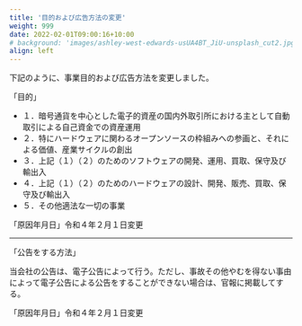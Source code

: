 ```yaml
---
title: '目的および広告方法の変更'
weight: 999
date: 2022-02-01T09:00:16+10:00
# background: 'images/ashley-west-edwards-usUA4BT_JiU-unsplash_cut2.jpg'
align: left
---
```




下記のように、事業目的および広告方法を変更しました。

「目的」

- １．暗号通貨を中心とした電子的資産の国内外取引所における主として自動取引による自己資金での資産運用
- ２．特にハードウェアに関わるオープンソースの枠組みへの参画と、それによる価値、産業サイクルの創出
- ３．上記（１）（２）のためのソフトウェアの開発、運用、買取、保守及び輸出入
- ４．上記（１）（２）のためのハードウェアの設計、開発、販売、買取、保守及び輸出入
- ５．その他適法な一切の事業

「原因年月日」令和４年２月１日変更

-----------------

「公告をする方法」

当会社の公告は、電子公告によって行う。ただし、事故その他やむを得ない事由によって電子公告による公告をすることができない場合は、官報に掲載してする。

「原因年月日」令和４年２月１日変更
